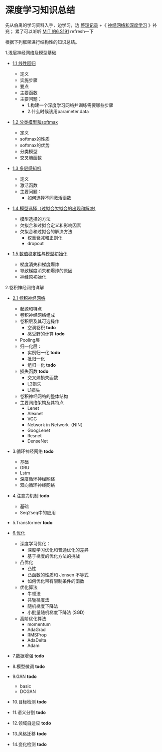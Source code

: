 
# 深度学习知识总结
先从伯禹的学习资料入手，边学习，边 [整理记录](https://github.com/shiyutang/Hands-on-deep-learning) +《
[神经网络和深度学习](https://nndl.github.io/nndl-book.pdf)
》补充；
累了可以听听 [MIT 的6.S191](https://www.youtube.com/watch?v=JN6H4rQvwgY) refresh一下

根据下列框架进行结构性的知识总结。

1.浅层神经网络及模型基础

* [1.1 线性回归](01_线性回归.ipynb)
    * 定义
    * 实施步骤
    * 要点
    * 主要函数
    * 主要问题：
        * 1.构建一个深度学习网络并训练需要哪些步骤
        * 2.什么时候该用parameter.data

* [1.2 分类模型和softmax](02_分类模型和Softmax.ipynb)
    * 定义
    * softmax的性质
    * softmax的优势
    * 分类模型
    * 交叉熵函数

* [1.3 多层感知机](03_多层感知机.ipynb)
    * 定义
    * 激活函数
    * 主要问题：
        * 如何选择不同激活函数

* [1.4 模型选择（过拟合欠拟合的出现和解决)](04_模型选择（过拟合欠拟合出现和解决）.ipynb)
    * 模型选择的方法
    * 欠拟合和过拟合定义和影响因素
    * 欠拟合和过拟合的解决方法
        * 权重衰减和正则化
        * dropout

* [1.5 数值稳定性与模型初始化](05_数值稳定性与模型初始化.ipynb)
    * 梯度消失和梯度爆炸
    * 导致梯度消失和爆炸的原因
    * 神经原初始化

2.卷积神经网络详解
* [2.1 卷积神经网络](06_卷积神经网络.ipynb)
    * 起源和特点
    * 卷积神经网络组成
    * 卷积层及其可选操作
        *  空洞卷积  **todo**
        *  感受野的计算  **todo**
    * Pooling层
    * 归一化层： 
        *  实例归一化 **todo**
        *  批归一化 
        *  组归一化 **todo**
    * 损失函数  **todo**
        *  交叉熵损失函数
        *  L2损失
        *  L1损失
    * 卷积神经网络的整体结构
    * 主要网络架构及其特点
        * Lenet
        * Alexnet
        * VGG
        * Network in Network（NIN）
        * GoogLenet  
        * Resnet  
        * DenseNet

* 3.循环神经网络  **todo**
    * 基础
    * GRU
    * Lstm
    * 深度循环神经网络
    * 双向循环神经网络

* 4.注意力机制  **todo**
    * 基础
    * Seq2seq中的应用

* 5.Transformer  **todo**

* [6.优化](07_优化.ipynb)
    * 深度学习优化：
        * 深度学习优化和普通优化的差异
        * 基于梯度的优化方法的挑战
    * 凸优化
        * 凸性
        * 凸函数的性质和 Jensen 不等式
        * 如何优化带有限制条件的函数 
    * 优化算法
        * 牛顿法
        * 共轭梯度法
        * 随机梯度下降法
        * 小批量随机梯度下降法 (SGD)
    * 高阶优化算法
        * momentum
        * AdaGrad       
        * RMSProp
        * AdaDelta
        * Adam

* 7.数据增强  **todo**

* 8.模型微调  **todo**

* 9.GAN     **todo**
    * basic
    * DCGAN

* 10.目标检测  **todo**

* 11.语义分割  **todo**

* 12.领域自适应  **todo**

* 13.风格迁移  **todo**

* 14.变化检测  **todo**
